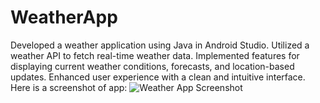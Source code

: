 # WeatherApp
 Developed a weather application using Java in Android Studio. Utilized a weather API to fetch real-time weather data. Implemented features for displaying current weather conditions, forecasts, and location-based updates. Enhanced user experience with a clean and intuitive interface.
 Here is a screenshot of app:
![Weather App Screenshot](<img src="https://raw.githubusercontent.com/suedakkus/WeatherApp/main/WeatherApp/Screenshot_of_app.jpg" width="500" />
)
 
